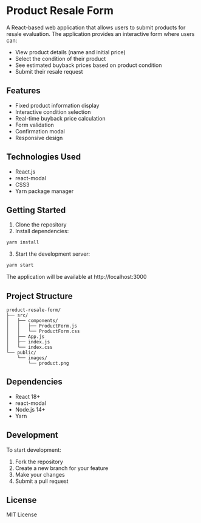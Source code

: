 # Product Resale Form

A React-based web application that allows users to submit products for resale evaluation. The application provides an interactive form where users can:

- View product details (name and initial price)
- Select the condition of their product
- See estimated buyback prices based on product condition
- Submit their resale request

## Features

- Fixed product information display
- Interactive condition selection
- Real-time buyback price calculation
- Form validation
- Confirmation modal
- Responsive design

## Technologies Used

- React.js
- react-modal
- CSS3
- Yarn package manager

## Getting Started

1. Clone the repository
2. Install dependencies:
```bash
yarn install
```
3. Start the development server:
```bash
yarn start
```

The application will be available at http://localhost:3000

## Project Structure

```
product-resale-form/
├── src/
│   ├── components/
│   │   ├── ProductForm.js
│   │   └── ProductForm.css
│   ├── App.js
│   ├── index.js
│   └── index.css
└── public/
    └── images/
        └── product.png
```

## Dependencies

- React 18+
- react-modal
- Node.js 14+
- Yarn

## Development

To start development:

1. Fork the repository
2. Create a new branch for your feature
3. Make your changes
4. Submit a pull request

## License

MIT License
